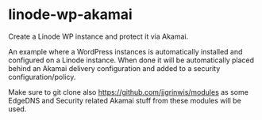 # linode-wp-akamai
Create a Linode WP instance and protect it via Akamai.

An example where a WordPress instances is automatically installed and configured on a Linode instance. 
When done it will be automatically placed behind an Akamai delivery configuration and added to a security configuration/policy.

Make sure to git clone also https://github.com/jjgrinwis/modules as some EdgeDNS and Security related Akamai stuff from these modules will be used.
